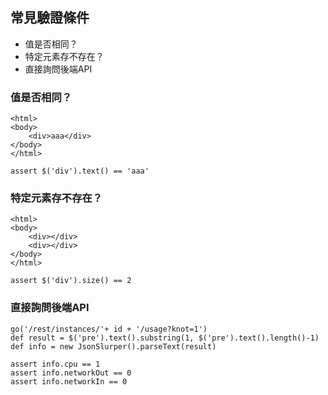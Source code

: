 ## 常見驗證條件
* 值是否相同？
* 特定元素存不存在？
* 直接詢問後端API

### 值是否相同？
```
<html>
<body>
	<div>aaa</div>
</body>
</html>

assert $('div').text() == 'aaa'
```

### 特定元素存不存在？
```
<html>
<body>
	<div></div>
	<div></div>
</body>
</html>

assert $('div').size() == 2
```

### 直接詢問後端API

```
go('/rest/instances/'+ id + '/usage?knot=1')
def result = $('pre').text().substring(1, $('pre').text().length()-1)
def info = new JsonSlurper().parseText(result)

assert info.cpu == 1
assert info.networkOut == 0
assert info.networkIn == 0
```
